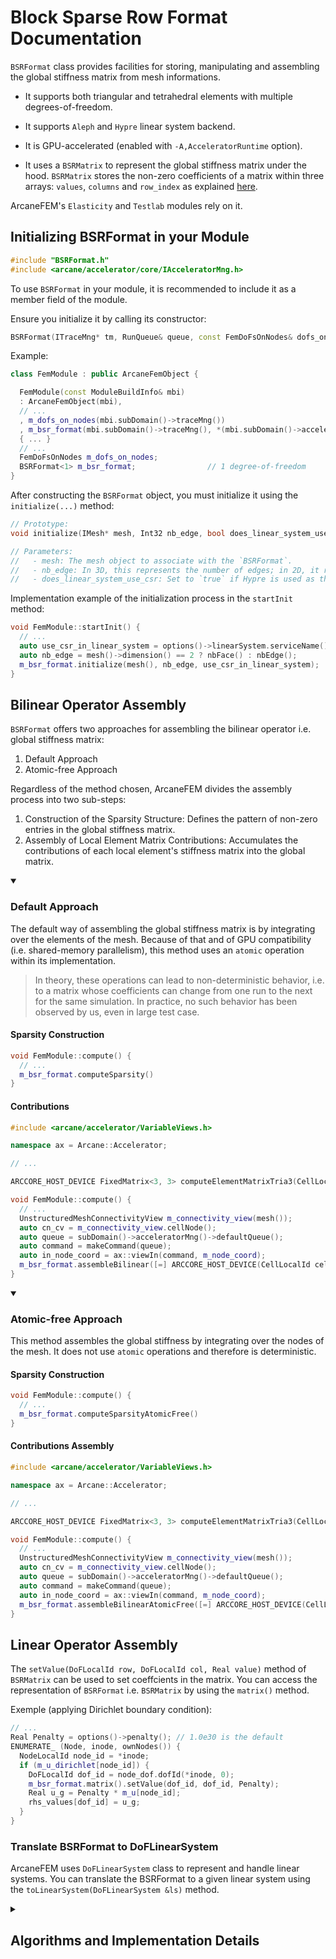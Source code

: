 # Block Sparse Row Format Documentation


`BSRFormat` class provides facilities for storing, manipulating and assembling the global stiffness matrix from mesh informations.

- It supports both triangular and tetrahedral elements with multiple degrees-of-freedom.
  
- It supports `Aleph` and `Hypre` linear system backend.
  
- It is GPU-accelerated (enabled with `-A,AcceleratorRuntime` option).
  
- It uses a `BSRMatrix` to represent the global stiffness matrix under the hood. `BSRMatrix` stores the non-zero coefficients of a matrix within three arrays: `values`, `columns` and `row_index` as explained [here](https://www.intel.com/content/www/us/en/docs/onemkl/developer-reference-c/2024-0/sparse-blas-bsr-matrix-storage-format.html).

ArcaneFEM's `Elasticity` and `Testlab` modules rely on it.

## Initializing BSRFormat in your Module

```cpp
#include "BSRFormat.h"
#include <arcane/accelerator/core/IAcceleratorMng.h>
```

To use `BSRFormat` in your module, it is recommended to include it as a member field of the module.

Ensure you initialize it by calling its constructor:

```cpp
BSRFormat(ITraceMng* tm, RunQueue& queue, const FemDoFsOnNodes& dofs_on_nodes)
```

Example:

```cpp
class FemModule : public ArcaneFemObject {

  FemModule(const ModuleBuildInfo& mbi)
  : ArcaneFemObject(mbi),
  // ...
  , m_dofs_on_nodes(mbi.subDomain()->traceMng())
  , m_bsr_format(mbi.subDomain()->traceMng(), *(mbi.subDomain()->acceleratorMng()->defaultQueue()), m_dofs_on_nodes)
  { ... }
  // ...
  FemDoFsOnNodes m_dofs_on_nodes;
  BSRFormat<1> m_bsr_format;                // 1 degree-of-freedom
}
```

After constructing the `BSRFormat` object, you must initialize it using the `initialize(...)` method:

```cpp
// Prototype:
void initialize(IMesh* mesh, Int32 nb_edge, bool does_linear_system_use_csr);

// Parameters:
//   - mesh: The mesh object to associate with the `BSRFormat`.
//   - nb_edge: In 3D, this represents the number of edges; in 2D, it represents the number of faces.
//   - does_linear_system_use_csr: Set to `true` if Hypre is used as the backend (CSR format), otherwise `false`.
```

Implementation example of the initialization process in the `startInit` method:

```cpp
void FemModule::startInit() {
  // ...
  auto use_csr_in_linear_system = options()->linearSystem.serviceName() == "HypreLinearSystem";
  auto nb_edge = mesh()->dimension() == 2 ? nbFace() : nbEdge();
  m_bsr_format.initialize(mesh(), nb_edge, use_csr_in_linear_system);
}
```

## Bilinear Operator Assembly

`BSRFormat` offers two approaches for assembling the bilinear operator i.e. global stiffness matrix:
1. Default Approach
2. Atomic-free Approach

Regardless of the method chosen, ArcaneFEM divides the assembly process into two sub-steps:

1. Construction of the Sparsity Structure: Defines the pattern of non-zero entries in the global stiffness matrix.
2. Assembly of Local Element Matrix Contributions: Accumulates the contributions of each local element's stiffness matrix into the global matrix.
        
<details open>
  <summary><h3>Default Approach</h3></summary>
  
The default way of assembling the global stiffness matrix is by integrating over the elements of the mesh.
Because of that and of GPU compatibility (i.e. shared-memory parallelism), this method uses an `atomic` operation within its implementation.

> In theory, these operations can lead to non-deterministic behavior, i.e. to a matrix whose coefficients can change from one run to the next for the same simulation.
> In practice, no such behavior has been observed by us, even in large test case.

#### Sparsity Construction

```cpp
void FemModule::compute() {
  // ...
  m_bsr_format.computeSparsity()
}
```
  
#### Contributions

```cpp
#include <arcane/accelerator/VariableViews.h>

namespace ax = Arcane::Accelerator;

// ...

ARCCORE_HOST_DEVICE FixedMatrix<3, 3> computeElementMatrixTria3(CellLocalId cell_lid, const IndexedCellNodeConnectivityView& cn_cv, const ax::VariableNodeReal3InView& in_node_coord) { ... }

void FemModule::compute() {
  // ...
  UnstructuredMeshConnectivityView m_connectivity_view(mesh());
  auto cn_cv = m_connectivity_view.cellNode();
  auto queue = subDomain()->acceleratorMng()->defaultQueue();
  auto command = makeCommand(queue);
  auto in_node_coord = ax::viewIn(command, m_node_coord);
  m_bsr_format.assembleBilinear([=] ARCCORE_HOST_DEVICE(CellLocalId cell_lid) { return computeElementMatrixTria3(cell_lid, cn_cv, in_node_coord); });
}
```

</details>

<details open>
  <summary><h3>Atomic-free Approach</h3></summary>

This method assembles the global stiffness by integrating over the nodes of the mesh. It does not use `atomic` operations and therefore is deterministic.

#### Sparsity Construction

```cpp
void FemModule::compute() {
  // ...
  m_bsr_format.computeSparsityAtomicFree()
}
```

#### Contributions Assembly

```cpp
#include <arcane/accelerator/VariableViews.h>

namespace ax = Arcane::Accelerator;

// ...

ARCCORE_HOST_DEVICE FixedMatrix<3, 3> computeElementMatrixTria3(CellLocalId cell_lid, const IndexedCellNodeConnectivityView& cn_cv, const ax::VariableNodeReal3InView& in_node_coord) { ... }

void FemModule::compute() {
  // ...
  UnstructuredMeshConnectivityView m_connectivity_view(mesh());
  auto cn_cv = m_connectivity_view.cellNode();
  auto queue = subDomain()->acceleratorMng()->defaultQueue();
  auto command = makeCommand(queue);
  auto in_node_coord = ax::viewIn(command, m_node_coord);
  m_bsr_format.assembleBilinearAtomicFree([=] ARCCORE_HOST_DEVICE(CellLocalId cell_lid) { return computeElementMatrixTria3(cell_lid, cn_cv, in_node_coord); });
}
```

</details>

## Linear Operator Assembly 

The `setValue(DoFLocalId row, DoFLocalId col, Real value)` method of `BSRMatrix` can be used to set coeffcients in the matrix.
You can access the representation of `BSRFormat` i.e. `BSRMatrix` by using the `matrix()` method.

Exemple (applying Dirichlet boundary condition):
```cpp
// ...
Real Penalty = options()->penalty(); // 1.0e30 is the default
ENUMERATE_ (Node, inode, ownNodes()) {
  NodeLocalId node_id = *inode;
  if (m_u_dirichlet[node_id]) {
    DoFLocalId dof_id = node_dof.dofId(*inode, 0);
    m_bsr_format.matrix().setValue(dof_id, dof_id, Penalty);
    Real u_g = Penalty * m_u[node_id];
    rhs_values[dof_id] = u_g;
  }
} 
```

### Translate BSRFormat to DoFLinearSystem

ArcaneFEM uses `DoFLinearSystem` class to represent and handle linear systems. You can translate the BSRFormat to a given linear system using the `toLinearSystem(DoFLinearSystem &ls)` method.

<details>
  <summary><h2>Algorithms and Implementation Details</h2></summary>

  This part is dedicated to the implementation details of `BSRFormat`, in particular the bilinear assembly algorithms.

<details>
  <summary><h3>Default Bilinear Operator Assembly</h3></summary>

  #### Sparsity Construction Algorithm

  ##### 1. Populate `row_index` Array
  
  1. Compute the `neighbors` array: At index `i`, `neighbors` contains the number of neighbors i.e. the number of connected nodes of node `i`.

     a. Loop over the elements of the mesh in parallel. Store each edge of the element in the `edge` array. Edge `i` (`i: 0 -> nb_edge_per_element`) is stored at index `cur_element_idx * nb_edge_per_element + i`. Edges are represented using a 64-bit integer. The first 32 bits store the `id` of the smaller node in the edge, while the last 32 bits store the `id` of the larger node.

     b. Sort the `edges` array into `sorted_edges`.

     c. Loop over the `sorted_edges` array in parallel. For each edge, if `sorted_edges[cur_edge_idx + 1] != cur_edge`, increment `neighbors[src]` and `neighbors[dst]` by `1` with an atomic operation. This conditional is needed to ensure that we don't count the same edge multiple time (for edges that are shared between multiple elements of the mesh).

  2. `row_index` is the [exclusive scan](https://en.wikipedia.org/wiki/Prefix_sum#Inclusive_and_exclusive_scans) of `neighbors`.

 ##### 2. Populate `columns` Array

 1. Compute `sorted_edges` (see 1.b)
 2. Loop over the edges in parallel. For each edge, if `sorted_edges[cur_edge_idx + 1] != cur_edge`, "register" the link `src -- dst` in `columns`: Get the start position of the row `src` in the matrix at `row_index[src]`. Get the current offset in the `src` row at `offsets[src]`. Put `dst` at `columns[start + offset]`. Increment `offsets[src]` by `1`.
    
#### Contributions Assembly Algorithm

1. Loop over the elements in parallel.

      a. Compute the local stiffness matrix of the element.

      b. Loop over the nodes of the current element. Loop over the nodes of the current element. Add the contribution `local_element_matrix[node1, node2]` into `bsr_matrix.values[node1, node2]` using an atomic operation.
  
</details>
<details>
<summary><h3>Atomic-free Bilinear Operator Assembly</h3></summary>

#### Sparsity Construction Algorithm

The only step in the previous sparsity construction method where an atomic operation is used is at 1.c i.e. for computing the `neighbors` array.

To build the sparsity without atomic, we compute the `neighbors` array using [Arcane's node-node connectivity](https://github.com/arcaneframework/framework/pull/1614). This connectivity is computed by Arcane on-demand. It uses node-edge connectivity under the hood and is not accelerated i.e. it will not use GPU to compute the connectivity.

The rest of the algorithm doesn't change apart from the iterations over the edges which are done using cell-edge in 3D (and cell-face in 2D) connectivities of Arcane.

#### Contributions Assembly Algorithm

1. Loop over the nodes in parallel. Loop over the elements of the node.

      a. Compute the local stiffness matrix of the element.

      b. Loop over the nodes of the element. Add the contribution `local_element_matrix[node1, node2]` into `bsr_matrix[node1, node2]`. Atomic is not needed here.
</details>
</details>
